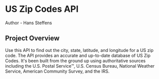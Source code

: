 # US Zip Codes API
Author - Hans Steffens

## Project Overview
Use this API to find out the city, state, latitude, and longitude for a US zip code. The API provides an accurate and up-to-date database of US Zip Codes. It's been built from the ground up using authoritative sources including the U.S. Postal Service™, U.S. Census Bureau, National Weather Service, American Community Survey, and the IRS.